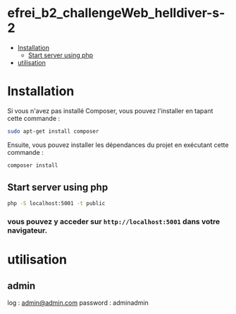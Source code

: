 efrei_b2_challengeWeb_helldiver-s-2 <!-- omit in toc -->
===

- [Installation](#installation)
  - [Start server using php](#start-server-using-php)
- [utilisation](#utilisation)

# Installation

Si vous n'avez pas installé Composer, vous pouvez l'installer en tapant cette commande :

```bash
sudo apt-get install composer
```

Ensuite, vous pouvez installer les dépendances du projet en exécutant cette commande :
```bash
composer install
```

## Start server using php

```bash
php -S localhost:5001 -t public
```

### vous pouvez y acceder sur `http://localhost:5001` dans votre navigateur. <!-- omit in toc -->

# utilisation

## admin <!-- omit in toc -->

log : admin@admin.com
password : adminadmin
